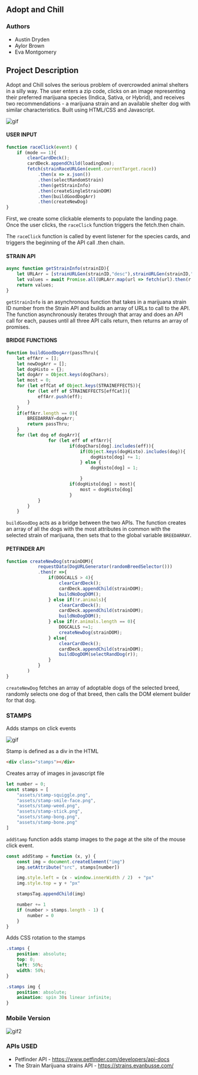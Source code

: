 ## Adopt and Chill 

### Authors  
* Austin Dryden
* Aylor Brown
* Eva Montgomery 

## Project Description  
Adopt and Chill solves the serious problem of overcrowded animal shelters in a silly way. The user enters a zip code, clicks on an image representing their preferred marijuana species (Indica, Sativa, or Hybrid), and receives two recommendations - a marijuana strain and an available shelter dog with similar characteristics. Built using HTML/CSS and Javascript. 

![gif](assets/demo2.gif)

#### USER INPUT 


```javascript
function raceClick(event) {
    if (mode == 1){
        clearCardDeck();
        cardDeck.appendChild(loadingDom);
        fetch(strainRaceURLGen(event.currentTarget.race))
            .then(x => x.json())
            .then(selectRandomStrain)
            .then(getStrainInfo)
            .then(createSingleStrainDOM)
            .then(buildGoodDogArr)
            .then(createNewDog)
}
```

First, we create some clickable elements to populate the landing page. Once the user clicks, the `raceClick` function triggers the fetch.then chain. 

The `raceClick` function is called by event listener for the species cards, and triggers the beginning of the API call .then chain. 


#### STRAIN API 

```javascript 
async function getStrainInfo(strainID){
    let URLArr = [strainURLGen(strainID,"desc"),strainURLGen(strainID,"effects"),strainURLGen(strainID,"flavors")]
    let values = await Promise.all(URLArr.map(url => fetch(url).then(r => r.json())));
    return values;
}
```

`getStrainInfo` is an asynchronous function that takes in a marijuana strain ID number from the Strain API and builds an array of URLs to call to the API. The function asynchronously iterates through that array and does an API call for each, pauses until all three API calls return, then returns an array of promises. 

#### BRIDGE FUNCTIONS

```javascript 
function buildGoodDogArr(passThru){
    let effArr = [];
    let newDogArr = [];
    let dogHisto = {};
    let dogArr = Object.keys(dogChars);
    let most = 0; 
    for (let effCat of Object.keys(STRAINEFFECTS)){
        for (let eff of STRAINEFFECTS[effCat]){
            effArr.push(eff);
        }
    }
    if(effArr.length == 0){
        BREEDARRAY=dogArr;
        return passThru;
    }
    for (let dog of dogArr){
                for (let eff of effArr){
                        if(dogChars[dog].includes(eff)){
                            if(Object.keys(dogHisto).includes(dog)){
                                dogHisto[dog] += 1;    
                            } else {
                                dogHisto[dog] = 1;

                            }
                        if(dogHisto[dog] > most){
                            most = dogHisto[dog]
                        }
            }
        }
    }
```

`buildGoodDog` acts as a bridge between the two APIs. The function creates an array of all the dogs with the most attributes in common with the selected strain of marijuana, then sets that to the global variable `BREEDARRAY`.

#### PETFINDER API

```javascript 
function createNewDog(strainDOM){
            requestData(DogURLGenerator(randomBreedSelector())) 
            .then(r =>{
                if(DOGCALLS > 4){
                    clearCardDeck();
                    cardDeck.appendChild(strainDOM);
                    buildNoDogDOM();
                } else if(!r.animals){ 
                    clearCardDeck();
                    cardDeck.appendChild(strainDOM);
                    buildNoDogDOM();
                } else if(r.animals.length == 0){ 
                    DOGCALLS +=1;
                    createNewDog(strainDOM);
                } else{ 
                    clearCardDeck();
                    cardDeck.appendChild(strainDOM);
                    buildDogDOM(selectRandDog(r));
                }
            }
        )
}   
```

`createNewDog` fetches an array of adoptable dogs of the selected breed, randomly selects one dog of that breed, then calls the DOM element builder for that dog. 


### STAMPS 

Adds stamps on click events 

![gif](assets/demo3.gif)


Stamp is defined as a div in the HTML 

```html 
<div class="stamps"></div>
```

Creates array of images in javascript file

```javascript 
let number = 0; 
const stamps = [
    "assets/stamp-squiggle.png",
    "assets/stamp-smile-face.png",
    "assets/stamp-weed.png",
    "assets/stamp-stick.png",
    "assets/stamp-bong.png",
    "assets/stamp-bone.png"
]
```


```addStamp``` function adds stamp images to the page at the site of the mouse click event. 

```javascript 
const addStamp = function (x, y) {
    const img = document.createElement("img")
    img.setAttribute("src", stamps[number])

    img.style.left = (x - window.innerWidth / 2)  + "px"
    img.style.top = y + "px"

    stampsTag.appendChild(img)

    number += 1
    if (number > stamps.length - 1) {
        number = 0
    }
}
```

Adds CSS rotation to the stamps 
```css
.stamps {
    position: absolute; 
    top: 0;
    left: 50%;
    width: 50%;
}

.stamps img {
    position: absolute;
    animation: spin 30s linear infinite;
}
```

### Mobile Version 

![gif2](assets/demo-mobile.gif)





### APIs USED 
* Petfinder API - https://www.petfinder.com/developers/api-docs
* The Strain Marijuana strains API - https://strains.evanbusse.com/